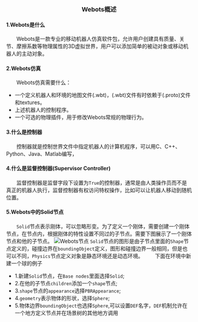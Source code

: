 ### <center> Webots概述
#### 1.Webots是什么
&emsp;&emsp;Webots是一款专业的移动机器人仿真软件包，允许用户创建具有质量、关节、摩擦系数等物理属性的3D虚拟世界，用户可以添加简单的被动对象或移动机器人的主动对象。
#### 2.Webots仿真
&emsp;&emsp;Webots仿真需要什么：
- 一个定义机器人和环境的地图文件(.wbt)，(.wbt)文件有时依赖于(.proto)文件和textures。
- 上述机器人的控制程序。
- 一个可选的物理插件，用于修改Webots常规的物理行为。
#### 3.什么是控制器
&emsp;&emsp;控制器就是控制世界文件中指定机器人的计算机程序，可以用C、C++、Python、Java、Matlab编写，
#### 4.什么是监督控制器(Supervisor Controller)
&emsp;&emsp;监督控制器是监督字段下设置为`True`的控制器，通常是由人类操作员而不是真正的机器人执行，监督控制器有权访问特权操作，比如可以让机器人移动到随机位置。
#### 5.Webots中的Solid节点
&emsp;&emsp;`Solid`节点表示刚体，可以忽略形变。为了定义一个刚体，需要创建一个刚体节点，在节点内，根据刚体的特性设置不同过的子节点。需要下图展示了一个刚体节点和他的子节点。
![Webots节点](https://img-blog.csdnimg.cn/f856c431a874485590048570eab17dad.png)
`Solid`节点的图形是由子节点里面的`Shape`节点定义的，碰撞边界在`boundingObject`定义，图形和碰撞边界一般相同，但是也可以不同，`Physics`节点定义对象是静态环境还是动态环境。
&emsp;&emsp;下面在环境中新建一个球的例子
- 1.新建`Solid`节点，在`Base nodes`里面选择`Solid`;
- 2.在他的子节点`children`添加一个`shape`节点;
- 3.`shape`节点的`appearance`选择`PBRAppearance`;
- 4.`geometry`表示物体的形状，选择`Sphere`;
- 5.物体边界`boundingObject`也选择`Sphere`,可以设置`DEF`名字，`DEF`机制允许在一个地方定义节点并在场景树的其他地方调用




